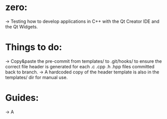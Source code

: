 # zero:
-> Testing how to develop applications in C++ with the Qt Creator IDE and the Qt Widgets.

# Things to do:
-> Copy&paste the pre-commit from templates/ to .git/hooks/ to ensure the correct file header is generated for each .c .cpp .h .hpp files committed back to branch. 
-> A hardcoded copy of the header template is also in the templates/ dir for manual use. 



# Guides: 
-> A
